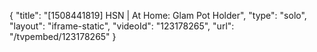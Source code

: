 {
    "title": "[1508441819] HSN | At Home: Glam Pot Holder",
    "type": "solo",
    "layout": "iframe-static",
    "videoId": "123178265",
    "url": "\/tvpembed\/123178265"
}
